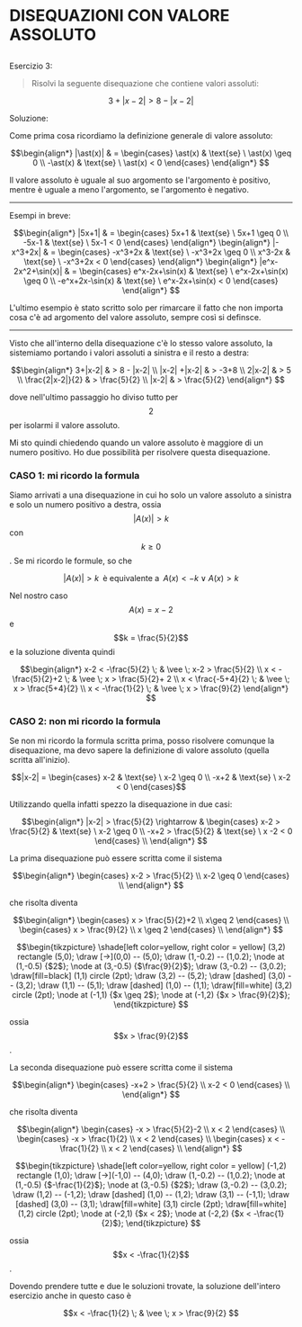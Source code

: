 ﻿# DISEQUAZIONI CON VALORE ASSOLUTO

<!--Upmath extremely simplifies this task by using Markdown and LaTeX. It converts the Markdown syntax extended with LaTeX equations support into HTML code you can publish anywhere on the web.-->

<!--![Paper written in LaTeX](/i/latex.jpg)-->

## 

Esercizio 3:

> Risolvi la seguente disequazione che contiene valori assoluti:

$$3+|x-2| > 8 - |x-2|$$

Soluzione: 

Come prima cosa ricordiamo la definizione generale di valore assoluto:

$$\begin{align*}
|\ast(x)| & = \begin{cases}
\ast(x) & \text{se} \ \ast(x) \geq 0 \\
-\ast(x) & \text{se} \ \ast(x) < 0
\end{cases}
\end{align*}
$$

Il valore assoluto è uguale al suo argomento se l'argomento è positivo, mentre è uguale a meno l'argomento, se l'argomento è negativo. 

***
Esempi in breve: 

$$\begin{align*}
|5x+1| & = \begin{cases}
5x+1 & \text{se} \ 5x+1 \geq 0 \\
-5x-1 & \text{se} \ 5x-1 < 0
\end{cases}
\end{align*}
\begin{align*}
|-x^3+2x| & = \begin{cases}
-x^3+2x & \text{se} \ -x^3+2x \geq 0 \\
x^3-2x & \text{se} \ -x^3+2x < 0
\end{cases}
\end{align*}
\begin{align*}
|e^x-2x^2+\sin(x)| & = \begin{cases}
e^x-2x+\sin(x) & \text{se} \ e^x-2x+\sin(x) \geq 0 \\
-e^x+2x-\sin(x) & \text{se} \ e^x-2x+\sin(x) < 0
\end{cases}
\end{align*}
$$

L'ultimo esempio è stato scritto solo per rimarcare il fatto che non importa cosa c'è ad argomento del valore assoluto, sempre così si definsce.
***

Visto che all'interno della disequazione c'è lo stesso valore assoluto, la sistemiamo portando i valori assoluti a sinistra e il resto a destra: 

$$\begin{align*}
3+|x-2| & > 8 - |x-2| \\
|x-2| +|x-2| & > -3+8 \\
2|x-2| & > 5 \\
\frac{2|x-2|}{2} & > \frac{5}{2} \\
|x-2| & > \frac{5}{2}
\end{align*}
$$

dove nell'ultimo passaggio ho diviso tutto per $$2$$ per isolarmi il valore assoluto. 

Mi sto quindi chiedendo quando un valore assoluto è maggiore di un numero positivo. Ho due possibilità per risolvere questa disequazione. 

### CASO 1: mi ricordo la formula 

Siamo arrivati a una disequazione in cui ho solo un valore assoluto a sinistra e solo un numero positivo a destra, ossia $$|A(x)| > k$$ con $$k \geq 0$$. Se mi ricordo le formule, so che 

$$|A(x)| > k \; \; \text{è equivalente a} \; \;  A(x) < -k \; \vee \; A(x) > k$$

Nel nostro caso $$A(x) = x-2$$ e $$k = \frac{5}{2}$$ e la soluzione diventa quindi 

$$\begin{align*}
x-2  < -\frac{5}{2} \; & \vee \; x-2 > \frac{5}{2}  \\
x  < -\frac{5}{2}+2 \; & \vee \; x > \frac{5}{2}+ 2  \\
x  < \frac{-5+4}{2} \; & \vee \; x > \frac{5+4}{2}  \\
x < -\frac{1}{2} \; & \vee \; x > \frac{9}{2}  
\end{align*}
$$

### CASO 2: non mi ricordo la formula

Se non mi ricordo la formula scritta prima, posso risolvere comunque la disequazione, ma devo sapere la definizione di valore assoluto (quella scritta all'inizio). 

$$|x-2| = \begin{cases}
x-2  & \text{se} \ x-2 \geq 0 \\
-x+2  & \text{se} \ x-2 < 0
\end{cases}$$

Utilizzando quella infatti spezzo la disequazione in due casi: 

$$\begin{align*}
|x-2| > \frac{5}{2}  \rightarrow & \begin{cases}
x-2 > \frac{5}{2} & \text{se} \ x-2 \geq 0 \\
-x+2 > \frac{5}{2} & \text{se} \ x -2 < 0
\end{cases} \\
\end{align*}
$$

La prima disequazione può essere scritta come il sistema 

$$\begin{align*}
\begin{cases}
x-2 > \frac{5}{2} \\
x-2 \geq 0 
\end{cases} \\
\end{align*}
$$

che risolta diventa 

$$\begin{align*}
\begin{cases}
x > \frac{5}{2}+2 \\
x\geq 2 
\end{cases} \\ 
\begin{cases}
x > \frac{9}{2} \\
x \geq 2
\end{cases} \\
\end{align*}
$$

$$\begin{tikzpicture}
\shade[left color=yellow, right color = yellow] (3,2) rectangle (5,0);
\draw [->](0,0) -- (5,0);
\draw (1,-0.2) -- (1,0.2);
\node at (1,-0.5) {$2$};
\node at (3,-0.5) {$\frac{9}{2}$};
\draw (3,-0.2) -- (3,0.2);
\draw[fill=black] (1,1) circle (2pt);
\draw (3,2) -- (5,2);
\draw [dashed] (3,0) -- (3,2);
\draw (1,1) -- (5,1);
\draw [dashed] (1,0) -- (1,1);
\draw[fill=white] (3,2) circle (2pt);
\node at (-1,1) {$x \geq 2$};
\node at (-1,2) {$x > \frac{9}{2}$};
\end{tikzpicture}
$$

ossia $$x > \frac{9}{2}$$. 

La seconda disequazione può essere scritta come il sistema 

$$\begin{align*}
\begin{cases}
-x+2 > \frac{5}{2} \\
x-2 < 0 
\end{cases} \\
\end{align*}
$$

che risolta diventa 

$$\begin{align*}
\begin{cases}
-x > \frac{5}{2}-2 \\
x < 2 
\end{cases} \\ 
\begin{cases}
-x > \frac{1}{2} \\
x < 2
\end{cases} \\
\begin{cases}
x < -\frac{1}{2} \\
x < 2
\end{cases} \\
\end{align*}
$$

$$\begin{tikzpicture}
\shade[left color=yellow, right color = yellow] (-1,2) rectangle (1,0);
\draw [->](-1,0) -- (4,0);
\draw (1,-0.2) -- (1,0.2);
\node at (1,-0.5) {$-\frac{1}{2}$};
\node at (3,-0.5) {$2$};
\draw (3,-0.2) -- (3,0.2);
\draw (1,2) -- (-1,2);
\draw [dashed] (1,0) -- (1,2);
\draw (3,1) -- (-1,1);
\draw [dashed] (3,0) -- (3,1);
\draw[fill=white] (3,1) circle (2pt);
\draw[fill=white] (1,2) circle (2pt);
\node at (-2,1) {$x < 2$};
\node at (-2,2) {$x < -\frac{1}{2}$};
\end{tikzpicture}
$$

ossia $$x < -\frac{1}{2}$$. 

Dovendo prendere tutte e due le soluzioni trovate, la soluzione dell'intero esercizio anche in questo caso è 

$$x < -\frac{1}{2} \; & \vee \; x > \frac{9}{2} $$


